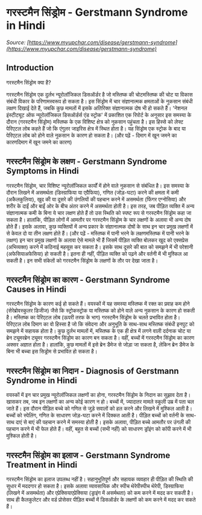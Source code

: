 # गरस्टमैन सिंड्रोम - Gerstmann Syndrome in Hindi
_Source: [https://www.myupchar.com/disease/gerstmann-syndrome](https://www.myupchar.com/disease/gerstmann-syndrome)_

## Introduction
गरस्टमैन सिंड्रोम क्या है?
गरस्टमैन सिंड्रोम एक दुर्लभ न्यूरोलॉजिकल डिसऑर्डर है जो मस्तिष्क की चोटमस्तिष्क की चोट या विकास संबंधी विकार के परिणामस्वरूप हो सकता है। इस सिंड्रोम में चार संज्ञानात्मक क्षमताओं के नुकसान संबंधी लक्षण दिखाई देते हैं, जबकि कुछ मामलों में इसके अतिरिक्त संज्ञानात्मक दोष भी हो सकते हैं। 'नेशनल इंस्टीट्यूट ऑफ न्यूरोलॉजिकल डिसऑर्डर्स एंड स्ट्रोक' में प्रकाशित एक रिपोर्ट के अनुसार इस समस्या के दौरान (गरस्टमैन सिंड्रोम) मस्तिष्क के एक विशिष्ट क्षेत्र को नुकसान पहुंचता है। इस हिस्से को लेफ्ट पेरिएटल लोब कहते हैं जो कि एंगुलर जाइरिस क्षेत्र में स्थित होता है। यह सिंड्रोम एक स्ट्रोक के बाद या पेरिएटल लोब को होने वाले नुकसान के कारण हो सकता है।
(और पढ़ें - दिमाग में खून जमने का कारणदिमाग में खून जमने का कारण)

## गरस्टमैन सिंड्रोम के लक्षण - Gerstmann Syndrome Symptoms in Hindi
गरस्टमैन सिंड्रोम, चार विशिष्ट न्यूरोलॉजिकल कार्यों में होने वाले नुकसान से संबंधित है। इस समस्या के दौरान लिखने में असमर्थता (डिस्ग्राफिया या एग्रैफिया), गणित (जोड़-घटा) करने की क्षमता में कमी (अकैलकुलिया), खुद की या दूसरे की उंगलियों की पहचान करने में असमर्थता (फिंगर एग्नोसिया) और शरीर के दाईं और बाईं ओर के बीच अंतर करने में असमर्थता होती है। इस तरह, जब पीड़ित व्यक्ति में अन्य संज्ञानात्मक कमी के बिना ये चार लक्षण होते हैं तो उस स्थिति को स्पष्ट रूप से गरस्टमैन सिंड्रोम कहा जा सकता है। हालांकि, पीड़ित लोगों में आमतौर पर गरस्टमैन सिंड्रोम के चार लक्षणों के अलावा भी अन्य दोष होते हैं। इसके अलावा, कुछ व्यक्तियों में अन्य प्रकार के संज्ञानात्मक दोषों के साथ इन चार प्रमुख लक्षणों में से केवल दो या तीन लक्षण होते हैं।
(और पढ़ें - मस्तिष्क में पानी भरने के लक्षणमस्तिष्क में पानी भरने के लक्षण)
इन चार प्रमुख लक्षणों के अलावा ऐसे मामले भी हैं जिसमें पीड़ित व्यक्ति बोलकर खुद को एक्सप्रेस (अभिव्यक्त) करने में कठिनाई महसूस कर सकता है। इसके साथ दूसरे की बात को समझने में भी परेशानी (अफेसियाअफेसिया) हो सकती है। इतना ही नहीं, पीड़ित व्यक्ति को पढ़ने और वर्तनी में भी मुश्किल आ सकती है। इन सभी संकेतों को गरस्टमैन सिंड्रोम के लक्षणों के तौर पर देखा जाता है।

## गरस्टमैन सिंड्रोम का कारण - Gerstmann Syndrome Causes in Hindi
गरस्टमैन सिंड्रोम के कारण कई हो सकते हैं। वयस्कों में यह समस्या मस्तिष्क में रक्त का प्रवाह कम होने (सेरेब्रोवस्कुलर डिजीज) जैसे कि स्ट्रोकस्ट्रोक या मस्तिष्क को होने वाले अन्य नुकसान के कारण हो सकती है। मस्तिष्क का पेरिएटल लोब (ऊपरी तरफ के भाग) गरस्टमैन सिंड्रोम के चलते प्रभावित होता है। पेरिएटल लोब दिमाग का वो हिस्सा है जो कि संवेदना और अनुभूति के साथ-साथ मस्तिष्क संबंधी इनपुट को समझने में सहायक होता है। कुछ दुर्लभ मामलों में, मस्तिष्क के एक ही क्षेत्र में लगने वाली दर्दनाक चोट या ब्रेन ट्यूमरब्रेन ट्यूमर गरस्टमैन सिंड्रोम का कारण बन सकता है। वहीं, बच्चों में गरस्टमैन सिंड्रोम का कारण अक्सर अज्ञात होता है। हालांकि, कुछ मामलों में इसे ब्रेन डैमेज से जोड़ा जा सकता है, लेकिन ब्रेन डैमेज के बिना भी बच्चा इस सिड्रोम से प्रभावित हो सकता है।

## गरस्टमैन सिंड्रोम का निदान - Diagnosis of Gerstmann Syndrome in Hindi
वयस्कों में इन चार प्रमुख न्यूरोलॉजिकल लक्षणों का होना, गरस्टमैन सिंड्रोम के निदान का सुझाव देता है। खासकर तब, जब इन लक्षणों का अन्य कोई कारण न हो। बच्चों में, ज्यादातर मामले स्कूली उम्र में पता चल जाते हैं। इस दौरान पीड़ित बच्चे को गणित से जुड़े सवालों को हल करने और लिखने में मुश्किल आती है। बच्चों को स्पेलिंग, गणित के साधारण जोड़-घटा करने में दिक्कत आती है। पीड़ित बच्चों को वर्तनी के साथ-साथ दाएं से बाएं की पहचान करने में समस्या होती है। इसके अलावा, पीड़ित बच्चे आमतौर पर उंगली की पहचान करने में भी फेल होते हैं। वहीं, बहुत से बच्चों (सभी नहीं) को साधारण ड्रॉइंग को कॉपी करने में भी मुश्किल होती है।

## गरस्टमैन सिंड्रोम का इलाज - Gerstmann Syndrome Treatment in Hindi
गरस्टमैन सिंड्रोम का इलाज उपलब्ध नहीं है। सहानुभूतिपूर्ण और सहायक व्यवहार ही पीड़ित की स्थिति की सुधार में मददगार हो सकता है। इसके अलावा व्यावसायिक और स्पीच थेरेपीस्पीच थेरेपी, डिस्ग्राफिया (लिखने में असमर्थता) और एप्रेक्सियाएप्रेक्सिया (ड्राइंग में असर्मथता) को कम करने में मदद कर सकती है। साथ ही कैलकुलेटर और वर्ड प्रोसेसर पीड़ित बच्चों में डिसऑर्डर के लक्षणों को कम करने में मदद कर सकते हैं।

